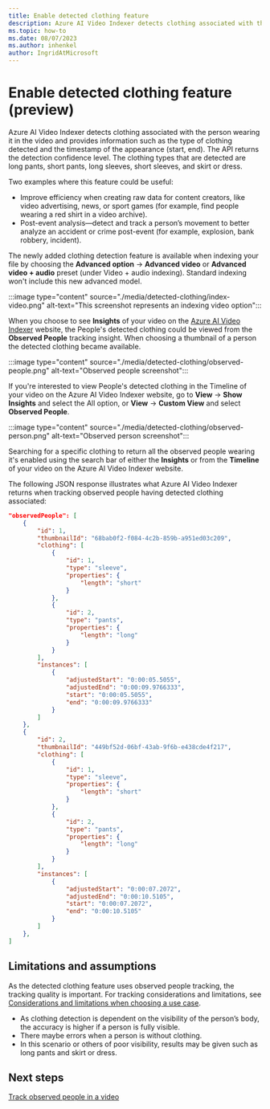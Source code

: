 ```yaml
---
title: Enable detected clothing feature
description: Azure AI Video Indexer detects clothing associated with the person wearing it in the video and provides information such as the type of clothing detected and the timestamp of the appearance (start, end). The API returns the detection confidence level.
ms.topic: how-to
ms.date: 08/07/2023
ms.author: inhenkel
author: IngridAtMicrosoft
---
```


# Enable detected clothing feature (preview)

Azure AI Video Indexer detects clothing associated with the person wearing it in the video and provides information such as the type of clothing detected and the timestamp of the appearance (start, end). The API returns the detection confidence level. The clothing types that are detected are long pants, short pants, long sleeves, short sleeves, and skirt or dress.
 
Two examples where this feature could be useful:
 
- Improve efficiency when creating raw data for content creators, like video advertising, news, or sport games (for example, find people wearing a red shirt in a video archive).
- Post-event analysis—detect and track a person’s movement to better analyze an accident or crime post-event (for example, explosion, bank robbery, incident).
 
The newly added clothing detection feature is available when indexing your file by choosing the **Advanced option** -> **Advanced video** or **Advanced video + audio** preset (under Video + audio indexing). Standard indexing won't include this new advanced model.
 
:::image type="content" source="./media/detected-clothing/index-video.png" alt-text="This screenshot represents an indexing video option":::  

When you choose to see **Insights** of your video on the [Azure AI Video Indexer](https://www.videoindexer.ai/) website, the People's detected clothing could be viewed from the **Observed People** tracking insight. When choosing a thumbnail of a person the detected clothing became available.

:::image type="content" source="./media/detected-clothing/observed-people.png" alt-text="Observed people screenshot":::  
 
If you're interested to view People's detected clothing in the Timeline of your video on the Azure AI Video Indexer website, go to **View** -> **Show Insights** and select the All option, or **View** -> **Custom View** and select **Observed People**. 

:::image type="content" source="./media/detected-clothing/observed-person.png" alt-text="Observed person screenshot":::  
 
Searching for a specific clothing to return all the observed people wearing it's enabled using the search bar of either the **Insights** or from the **Timeline** of your video on the Azure AI Video Indexer website.

The following JSON response illustrates what Azure AI Video Indexer returns when tracking observed people having detected clothing associated:

```json
"observedPeople": [
    {
        "id": 1,
        "thumbnailId": "68bab0f2-f084-4c2b-859b-a951ed03c209",
        "clothing": [
            {
                "id": 1,
                "type": "sleeve",
                "properties": {
                    "length": "short"
                }
            },
            {
                "id": 2,
                "type": "pants",
                "properties": {
                    "length": "long"
                }
            }
        ],
        "instances": [
            {
                "adjustedStart": "0:00:05.5055",
                "adjustedEnd": "0:00:09.9766333",
                "start": "0:00:05.5055",
                "end": "0:00:09.9766333"
            }
        ]
    },
    {
        "id": 2,
        "thumbnailId": "449bf52d-06bf-43ab-9f6b-e438cde4f217",
        "clothing": [
            {
                "id": 1,
                "type": "sleeve",
                "properties": {
                    "length": "short"
                }
            },
            {
                "id": 2,
                "type": "pants",
                "properties": {
                    "length": "long"
                }
            }
        ],
        "instances": [
            {
                "adjustedStart": "0:00:07.2072",
                "adjustedEnd": "0:00:10.5105",
                "start": "0:00:07.2072",
                "end": "0:00:10.5105"
            }
        ]
    },
]
```

## Limitations and assumptions

As the detected clothing feature uses observed people tracking, the tracking quality is important. For tracking considerations and limitations, see [Considerations and limitations when choosing a use case](observed-matched-people.md#considerations-and-limitations-when-choosing-a-use-case).

- As clothing detection is dependent on the visibility of the person’s body, the accuracy is higher if a person is fully visible.
- There maybe errors when a person is without clothing.
- In this scenario or others of poor visibility, results may be given such as long pants and skirt or dress. 

## Next steps 

[Track observed people in a video](observed-people-tracking.md)
